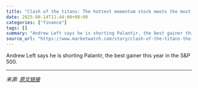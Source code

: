 ```yaml
---
title: "Clash of the titans: The hottest momentum stock meets the most notorious short seller"
date: 2025-08-14T11:44:00+08:00
categories: ["finance"]
tags: []
summary: "Andrew Left says he is shorting Palantir, the best gainer this year in the S&amp;P 500."
source_url: "https://www.marketwatch.com/story/clash-of-the-titans-the-hottest-momentum-stock-meets-the-most-notorious-short-seller-d96fd270?mod=mw_rss_topstories"
---
```


Andrew Left says he is shorting Palantir, the best gainer this year in the S&amp;P 500.

---

*来源: [原文链接](https://www.marketwatch.com/story/clash-of-the-titans-the-hottest-momentum-stock-meets-the-most-notorious-short-seller-d96fd270?mod=mw_rss_topstories)*
